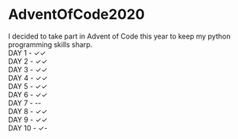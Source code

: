 # AdventOfCode2020
I decided to take part in Advent of Code this year to keep my python programming skills sharp.  
DAY 1 - ✓✓  
DAY 2 - ✓✓  
DAY 3 - ✓✓  
DAY 4 - ✓✓  
DAY 5 - ✓✓  
DAY 6 - ✓✓  
DAY 7 - --  
DAY 8 - ✓✓  
DAY 9 - ✓✓  
DAY 10 - ✓-  